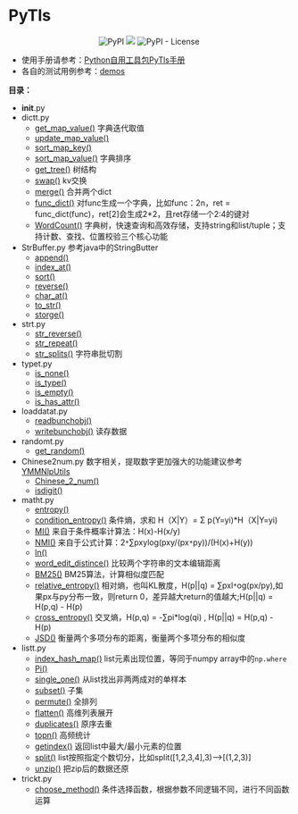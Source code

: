 # PyTls
<p align="center">
<img alt="PyPI" src="https://img.shields.io/pypi/v/PyTls.svg"></a>
<a href="https://travis-ci.org/sladesha/PyTls"><img src="https://travis-ci.org/sladesha/PyTls.svg?branch=master"></a>
<img alt="PyPI - License" src="https://img.shields.io/pypi/l/PyTls.svg"></a>
</p>

- 使用手册请参考：[Python自用工具包PyTls手册](http://www.shataowei.com/2019/07/29/Python自用工具包PyTls/)
- 各自的测试用例参考：[demos](demos.py#L6)

**目录：**
+ __init__.py
+ dictt.py
    + [get_map_value()](PyTls/dictt.py#L12)
    字典迭代取值
    + [update_map_value()](PyTls/dictt.py#L34)
    + [sort_map_key()](PyTls/dictt.py#L60)
    + [sort_map_value()](PyTls/dictt.py#L64)
    字典排序
    + [get_tree()](PyTls/dictt.py#L65)
    树结构
    + [swap()](PyTls/dictt.py#L71)
    kv交换
    + [merge()](PyTls/dictt.py#L76)
    合并两个dict
    + [func_dict()](PyTls/dictt.py#L93)
    对func生成一个字典，比如func：2n，ret = func_dict(func)，ret[2]会生成2*2，且ret存储一个2:4的键对
    + [WordCount()](PyTls/dictt.py#L104)
    字典树，快速查询和高效存储，支持string和list/tuple；支持计数、查找、位置校验三个核心功能
+ StrBuffer.py
参考java中的StringButter
    + [append()](PyTls/StrBuffer.py#L22)
    + [index_at()](PyTls/StrBuffer.py#L37)
    + [sort()](PyTls/StrBuffer.py#L47)
    + [reverse()](PyTls/StrBuffer.py#L50)
    + [char_at()](PyTls/StrBuffer.py#L53)
    + [to_str()](PyTls/StrBuffer.py#L58)
    + [storge()](PyTls/StrBuffer.py#L64)
+ strt.py
    + [str_reverse()](PyTls/strt.py#L14)
    + [str_repeat()](PyTls/dictt.py#L18)
    + [str_splits()](PyTls/dictt.py#L29)
    字符串批切割
+ typet.py
    + [is_none()](PyTls/strt.py#L11)
    + [is_type()](PyTls/dictt.py#L15)
    + [is_empty()](PyTls/dictt.py#L25)
    + [is_has_attr()](PyTls/dictt.py#L35)
+ loaddatat.py
    + [readbunchobj()](PyTls/loaddatat.py#L13)
    + [writebunchobj()](PyTls/loaddatat.py#L19)
    读存数据
+ randomt.py
    + [get_random()](PyTls/randomt.py#L32)
+ Chinese2num.py
数字相关，提取数字更加强大的功能建议参考[YMMNlpUtils](https://github.com/sladesha/machine_learning/blob/master/YMMNlpUtils/YMMNlpUtils/YMMNlpUtils.py)
    + [Chinese_2_num()](PyTls/Chinese2num.py#L20)
    + [isdigit()](PyTls/Chinese2num.py#L33)
+ matht.py
    + [entropy()](PyTls/matht.py#L14)
    + [condition_entropy()](PyTls/matht.py#L33)
    条件熵，求和 H（X|Y）= Σ p(Y=yi)*H（X|Y=yi)
    + [MI()](PyTls/matht.py#L60)
    来自于条件概率计算法：H(x)-H(x/y)
    + [NMI()](PyTls/matht.py#L66)
    来自于公式计算：2`*`∑pxylog(pxy/(px`*`py))/(H(x)+H(y))
    + [ln()](PyTls/matht.py#L93)
    + [word_edit_distince()](PyTls/matht.py#L98)
    比较两个字符串的文本编辑距离
    + [BM25()](PyTls/matht.py#L114)
    BM25算法，计算相似度匹配
    + [relative_entropy()](PyTls/matht.py#L183)
    相对熵，也叫KL散度，H(p||q) = ∑pxl`*`og(px/py),如果px与py分布一致，则return 0，差异越大return的值越大;H(p||q) = H(p,q) - H(p)
    + [cross_entropy()](PyTls/matht.py#L198)
    交叉熵，H(p,q) = -∑pi*log(qi) , H(p||q) = H(p,q) - H(p)
    + [JSD()](PyTls/matht.py#L213)
    衡量两个多项分布的距离，衡量两个多项分布的相似度
+ listt.py    
    + [index_hash_map()](PyTls/listt.py#L10)
    list元素出现位置，等同于numpy array中的`np.where`
    + [Pi()](PyTls/listt.py#L26)
    + [single_one()](PyTls/listt.py#L38)
    从list找出非两两成对的单样本
    + [subset()](PyTls/listt.py#L44)
    子集
    + [permute()](PyTls/listt.py#L56)
    全排列
    + [flatten()](PyTls/listt.py#L70)
    高维列表展开
    + [duplicates()](PyTls/listt.py#L85)
    原序去重
    + [topn()](PyTls/listt.py#L95)
    高频统计
    + [getindex()](PyTls/listt.py#L109)
    返回list中最大/最小元素的位置
    + [split()](PyTls/listt.py#L125)
    list按照指定个数切分，比如split([1,2,3,4],3)-->[(1,2,3)]
    + [unzip()](PyTls/listt.py#L135)
    把zip后的数据还原
+ trickt.py
    + [choose_method()](PyTls/trickt.py#L10) 
    条件选择函数，根据参数不同逻辑不同，进行不同函数运算